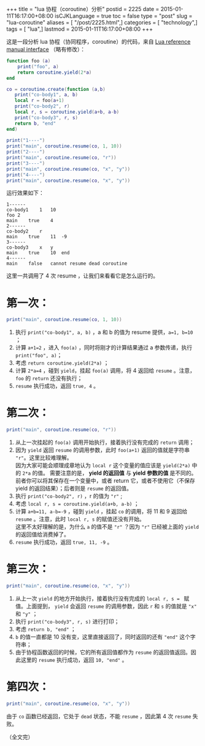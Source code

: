 +++
title = "lua 协程（coroutine）分析"
postid = 2225
date = 2015-01-11T16:17:00+08:00
isCJKLanguage = true
toc = false
type = "post"
slug = "lua-coroutine"
aliases = [ "/post/2225.html",]
categories = [ "technology",]
tags = [ "lua",]
lastmod = 2015-01-11T16:17:00+08:00
+++


这是一段分析 lua 协程（协同程序，coroutine）的代码，来自 [Lua reference manual interface][1] （略有修改）：

``` lua
function foo (a)
	print("foo", a)
	return coroutine.yield(2*a)
end

co = coroutine.create(function (a,b)
   print("co-body1", a, b)
   local r = foo(a+1)
   print("co-body2", r)
   local r, s = coroutine.yield(a+b, a-b)
   print("co-body3", r, s)
   return b, "end"
end)
	
print("1----")
print("main", coroutine.resume(co, 1, 10))
print("2----")
print("main", coroutine.resume(co, "r"))
print("3----")
print("main", coroutine.resume(co, "x", "y"))
print("4----")
print("main", coroutine.resume(co, "x", "y"))
```

运行效果如下： <!--more-->

```
1------
co-body1	1	10
foo	2
main	true	4
2------
co-body2	r
main	true	11	-9
3------
co-body3	x	y
main	true	10	end
4------
main	false	cannot resume dead coroutine
```

这里一共调用了 4 次 resume ，让我们来看看它是怎么运行的。

# 第一次：

``` lua
print("main", coroutine.resume(co, 1, 10))
```

1. 执行 `print("co-body1", a, b)` ，a 和 b 的值为 resume 提供，`a=1, b=10` ；
2. 计算 `a+1=2` ，进入 `foo(a)` ，同时将刚才的计算结果通过 a 参数传递，执行 `print("foo", a)`；
3. 考虑 `return coroutine.yield(2*a)` ；
4. 计算 `2*a=4` ，碰到 `yield`，挂起 `foo(a)` 调用，将 4 返回给 `resume` 。注意，`foo` 的 `return` 还没有执行；
4. `resume` 执行成功，返回 `true, 4` 。

# 第二次：

``` lua
print("main", coroutine.resume(co, "r"))
```

1. 从上一次挂起的 `foo(a)` 调用开始执行，接着执行没有完成的 `return` 调用；
2. 因为 `yield` 返回 `resume` 的调用参数，此时 `foo(a+1)` 返回的值就是字符串 `"r"`。这里比较难理解。  
因为大家可能会顺理成章地认为 `local r` 这个变量的值应该是 `yield(2*a)` 中的 `2*a` 的值。
需要注意的是， **yield 的返回值** 与 **yield 参数的值** 是不同的。  
前者你可以将其保存在一个变量中，或者 return 它，或者不使用它（不保存 yield 的返回结果）；后者则是 `resume` 的返回值。
3. 执行 `print("co-body2", r)` ，r 的值为 `"r"` ;
4. 考虑 `local r, s = coroutine.yield(a+b, a-b)` ；
5. 计算 `a+b=11, a-b=-9` ，碰到 `yield` ，挂起 `co` 的调用，将 11 和 9 返回给 `resume` 。注意，此时 `local r, s` 的赋值还没有开始。  
这里不太好理解的是，为什么 `a` 的值不是 `"r"` ？因为 `"r"` 已经被上面的 `yield` 的返回值给消费掉了。
6. `resume` 执行成功，返回 `true, 11, -9` 。

# 第三次：

``` lua
print("main", coroutine.resume(co, "x", "y"))
```

1. 从上一次 `yield` 的地方开始执行，接着执行没有完成的 `local r, s = ` 赋值。上面提到， `yield` 会返回 `resume` 的调用参数，因此 `r` 和 `s` 的值就是 `"x"` 和 `"y"` ；
2. 执行 `print("co-body3", r, s)` 进行打印；
3. 考虑 `return b, "end"` ；
4. `b` 的值一直都是 10 没有变，这里直接返回了，同时返回的还有 `"end"` 这个字符串；
5. 由于协程函数返回的时候，它的所有返回值都作为 `resume` 的返回值返回。因此这里的 `resume` 执行成功，返回 `10, "end"` 。


# 第四次：

``` lua
print("main", coroutine.resume(co, "x", "y"))
```

由于 `co` 函数已经返回，它处于 `dead` 状态，不能 `resume` ，因此第 4 次 `resume` 失败。

（全文完）

[1]: http://pgl.yoyo.org/luai/i/2.11+Coroutines
